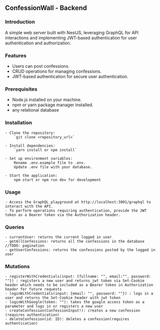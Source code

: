 ## ConfessionWall - Backend

### Introduction

A simple web server built with NestJS, leveraging GraphQL for API interactions and implementing JWT-based authentication for user authentication and authorization.

### Features

- Users can post confessions.
- CRUD operations for managing confessions.
- JWT-based authentication for secure user authentication.

### Prerequisites

- Node.js installed on your machine.
- npm or yarn package manager installed.
- any relational database

### Installation

    - Clone the repository:
        `git clone <repository_url>`

    - Install dependencies:
        `yarn install or npm install`

    - Set up environment variables:
        Rename .env.example file to .env.
        Update .env file with your database.

    - Start the application:
        npm start or npm run dev for development

### Usage

    - Access the GraphQL playground at http://localhost:3001/graphql to interact with the API.
    - To perform operations requiring authentication, provide the JWT token as a Bearer token via the Authorization header.

### Queries

    - currentUser: returns the current logged in user
    - getAllConfessions: returns all the confessions in the database //TODO: pagination
    - getUserConfessions: returns the confessions posted by the logged in user

### Mutations

    - registerWithCredentials(input: {fullname: "", email:"", password: ""}) : registers a new user and returns jwt token via Set-Cookie header which needs to be included as a Bearer token in Authorization header for future requests
    - loginWithCredentials(input: {email: "", password: ""}) : logs in a user and returns the Set-Cookie header with jwt token
    - loginWithGoogle(token: ""): takes the google access token as a parameter and logs in or registers a new user
    - createConfession(ConfessionInput!): creates a new confession (requires authentication)
    - deleteConfession(id: ID): deletes a confession(requires authentication)
